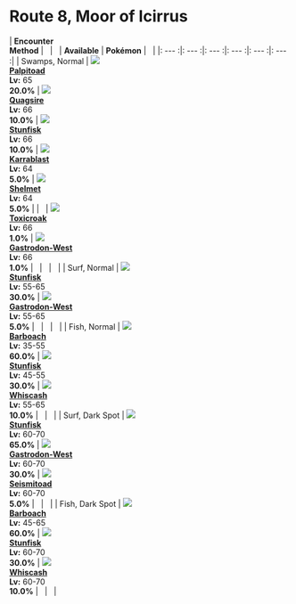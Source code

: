 # Route 8, Moor of Icirrus

| __Encounter<br>Method__ | &nbsp; | &nbsp; | __Available__ | __Pokémon__ | &nbsp; |
|: --- :|: --- :|: --- :|: --- :|: --- :|: --- :|
| Swamps, Normal | ![][536] <br> __[Palpitoad]__ <br> __Lv:__ 65 <br> __20.0%__ | ![][195] <br> __[Quagsire]__ <br> __Lv:__ 66 <br> __10.0%__ | ![][618] <br> __[Stunfisk]__ <br> __Lv:__ 66 <br> __10.0%__ | ![][588] <br> __[Karrablast]__ <br> __Lv:__ 64 <br> __5.0%__ | ![][616] <br> __[Shelmet]__ <br> __Lv:__ 64 <br> __5.0%__ |
| &nbsp; | ![][454] <br> __[Toxicroak]__ <br> __Lv:__ 66 <br> __1.0%__ | ![][423-west] <br> __[Gastrodon-West]__ <br> __Lv:__ 66 <br> __1.0%__ | &nbsp; | &nbsp; | &nbsp; |
| Surf, Normal | ![][618] <br> __[Stunfisk]__ <br> __Lv:__ 55-65 <br> __30.0%__ | ![][423-west] <br> __[Gastrodon-West]__ <br> __Lv:__ 55-65 <br> __5.0%__ | &nbsp; | &nbsp; | &nbsp; |
| Fish, Normal | ![][339] <br> __[Barboach]__ <br> __Lv:__ 35-55 <br> __60.0%__ | ![][618] <br> __[Stunfisk]__ <br> __Lv:__ 45-55 <br> __30.0%__ | ![][340] <br> __[Whiscash]__ <br> __Lv:__ 55-65 <br> __10.0%__ | &nbsp; | &nbsp; |
| Surf, Dark Spot | ![][618] <br> __[Stunfisk]__ <br> __Lv:__ 60-70 <br> __65.0%__ | ![][423-west] <br> __[Gastrodon-West]__ <br> __Lv:__ 60-70 <br> __30.0%__ | ![][537] <br> __[Seismitoad]__ <br> __Lv:__ 60-70 <br> __5.0%__ | &nbsp; | &nbsp; |
| Fish, Dark Spot | ![][339] <br> __[Barboach]__ <br> __Lv:__ 45-65 <br> __60.0%__ | ![][618] <br> __[Stunfisk]__ <br> __Lv:__ 60-70 <br> __30.0%__ | ![][340] <br> __[Whiscash]__ <br> __Lv:__ 60-70 <br> __10.0%__ | &nbsp; | &nbsp; |


[536]: ../img/animated/536.gif
[Palpitoad]: ../../pokemons/536/
[195]: ../img/animated/195.gif
[Quagsire]: ../../pokemons/195/
[618]: ../img/animated/618.gif
[Stunfisk]: ../../pokemons/618/
[588]: ../img/animated/588.gif
[Karrablast]: ../../pokemons/588/
[616]: ../img/animated/616.gif
[Shelmet]: ../../pokemons/616/
[454]: ../img/animated/454.gif
[Toxicroak]: ../../pokemons/454/
[423-west]: ../img/animated/423-west.gif
[Gastrodon-West]: ../../pokemons/423/
[339]: ../img/animated/339.gif
[Barboach]: ../../pokemons/339/
[340]: ../img/animated/340.gif
[Whiscash]: ../../pokemons/340/
[537]: ../img/animated/537.gif
[Seismitoad]: ../../pokemons/537/